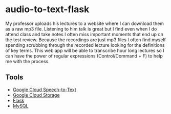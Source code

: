 # audio-to-text-flask

My professor uploads his lectures to a website where I can download them as a raw mp3 file. Listening to him talk is great but I find even when I do attend class and take notes I often miss important moments that end up on the test review. Because the recordings are just mp3 files I often find myself spending scrubbing through the recorded lecture looking for the definitions of key terms. This web app will be able to transcribe hour long lectures  so I can have the power of regular expressions (Control/Command + F) to help me with the process.  

## Tools 

- [Google Cloud Speech-to-Text](https://cloud.google.com/speech-to-text/)
- [Google Cloud Storage](https://cloud.google.com/storage/)
- [Flask](https://flask.palletsprojects.com/en/1.1.x/) 
- [MySQL](https://www.mysql.com)

